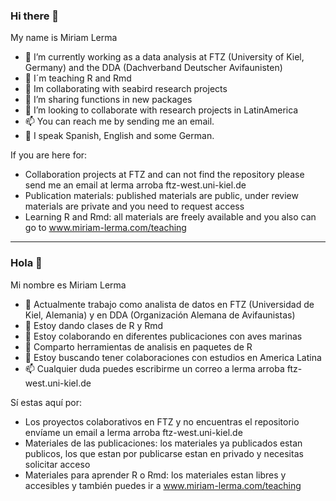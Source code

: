 ### Hi there 👋

My name is Miriam Lerma

- 🔭 I’m currently working as a data analysis at FTZ (University of Kiel, Germany) and the DDA (Dachverband Deutscher Avifaunisten)
- 🔭 I´m teaching R and Rmd
- 🔭 Im collaborating with seabird research projects 
- 🌱 I’m sharing functions in new packages
- 👯 I’m looking to collaborate with research projects in LatinAmerica
- 📫 You can reach me by sending me an email. 
- 💬 I speak Spanish, English and some German.

If you are here for:
- Collaboration projects at FTZ and can not find the repository please send me an email at lerma arroba ftz-west.uni-kiel.de
- Publication materials: published materials are public, under review materials are private and you need to request access 
- Learning R and Rmd: all materials are freely available and you also can go to www.miriam-lerma.com/teaching

--- 

### Hola 👋

Mi nombre es Miriam Lerma
- 🔭 Actualmente trabajo como analista de datos en FTZ (Universidad de Kiel, Alemania) y en DDA (Organización Alemana de Avifaunistas)
- 🔭 Estoy dando clases de R y Rmd
- 🔭 Estoy colaborando en diferentes publicaciones con aves marinas
- 🌱 Comparto herramientas de analisis en paquetes de R
- 👯 Estoy buscando tener colaboraciones con estudios en America Latina
- 📫 Cualquier duda puedes escribirme un correo a lerma arroba ftz-west.uni-kiel.de

Sí estas aquí por:
- Los proyectos colaborativos en FTZ y no encuentras el repositorio envíame un email a lerma arroba ftz-west.uni-kiel.de
- Materiales de las publicaciones: los materiales ya publicados estan publicos, los que estan por publicarse estan en privado y necesitas solicitar acceso
- Materiales para aprender R o Rmd: los materiales estan libres y accesibles y también puedes ir a www.miriam-lerma.com/teaching

